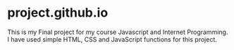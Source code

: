 # project.github.io  
This is my Final project for my course Javascript and Internet Programming. I have used simple HTML, CSS and JavaScript functions for this project.

